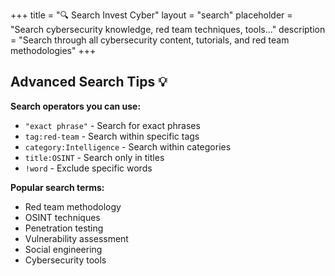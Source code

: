 +++
title = "🔍 Search Invest Cyber"
layout = "search"
placeholder = "Search cybersecurity knowledge, red team techniques, tools..."
description = "Search through all cybersecurity content, tutorials, and red team methodologies"
+++

## Advanced Search Tips 💡

**Search operators you can use:**
- `"exact phrase"` - Search for exact phrases
- `tag:red-team` - Search within specific tags
- `category:Intelligence` - Search within categories
- `title:OSINT` - Search only in titles
- `!word` - Exclude specific words

**Popular search terms:**
- Red team methodology
- OSINT techniques
- Penetration testing
- Vulnerability assessment
- Social engineering
- Cybersecurity tools

